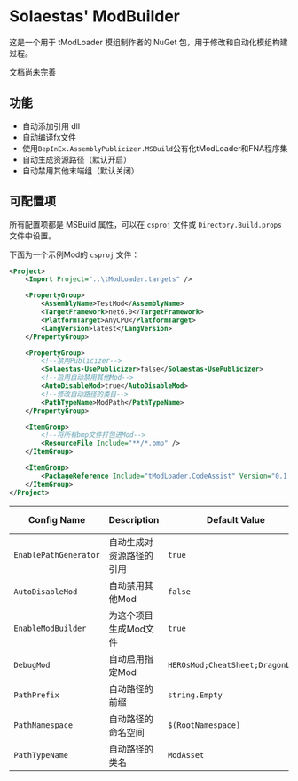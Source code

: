 # Solaestas' ModBuilder

这是一个用于 tModLoader 模组制作者的 NuGet 包，用于修改和自动化模组构建过程。

文档尚未完善

## 功能

- 自动添加引用 dll
- 自动编译fx文件
- 使用`BepInEx.AssemblyPublicizer.MSBuild`公有化tModLoader和FNA程序集
- 自动生成资源路径（默认开启）
- 自动禁用其他末端组（默认关闭）

## 可配置项

所有配置项都是 MSBuild 属性，可以在 `csproj` 文件或 `Directory.Build.props` 文件中设置。

下面为一个示例Mod的 `csproj` 文件：

```xml
<Project>
	<Import Project="..\tModLoader.targets" />

	<PropertyGroup>
		<AssemblyName>TestMod</AssemblyName>
		<TargetFramework>net6.0</TargetFramework>
		<PlatformTarget>AnyCPU</PlatformTarget>
		<LangVersion>latest</LangVersion>
	</PropertyGroup>

	<PropertyGroup>
		<!--禁用Publicizer-->
		<Solaestas-UsePublicizer>false</Solaestas-UsePublicizer>
		<!--启用自动禁用其他Mod-->
		<AutoDisableMod>true</AutoDisableMod>
		<!--修改自动路径的类目-->
		<PathTypeName>ModPath</PathTypeName>
	</PropertyGroup>

	<ItemGroup>
		<!--将所有bmp文件打包进Mod-->
		<ResourceFile Include="**/*.bmp" />
	</ItemGroup>

	<ItemGroup>
		<PackageReference Include="tModLoader.CodeAssist" Version="0.1.*" />
	</ItemGroup>
</Project>
```

| Config Name           | Description              | Default Value                    | Optional Values   |
| --------------------- | ------------------------ | -------------------------------- | ----------------- |
| `EnablePathGenerator` | 自动生成对资源路径的引用     | `true`                           | `true` or `false` |
| `AutoDisableMod`      | 自动禁用其他Mod          | `false`                          | `true` or `false` |
| `EnableModBuilder`    | 为这个项目生成Mod文件    | `true`                           | `true` or `false` |
| `DebugMod`            | 自动启用指定Mod          | `HEROsMod;CheatSheet;DragonLens` | `[Mod Name]`      |
| `PathPrefix`          | 自动路径的前缀           | `string.Empty`                   | `[string]`        | 
| `PathNamespace`       | 自动路径的命名空间       | `$(RootNamespace)`               | `[string]`        |
| `PathTypeName`        | 自动路径的类名           | `ModAsset`                       | `[string]`        |
